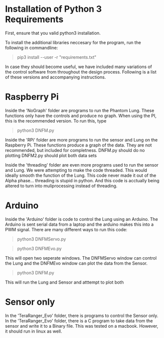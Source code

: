 # Installation of Python 3 Requirements
First, ensure that you valid python3 installation.

To install the additional libraries neccesary for the program, run the following in commandline:
> pip3 install --user  -r "requirements.txt"

In case they should become useful, we have included many variations of the control software from throughout the design process. Following is a list of these versions and accompanying instructions.

# Raspberry Pi

Inside the 'NoGraph' folder are programs to run the Phantom Lung. These functions only have the controls and produce no graph. When using the PI, this is the recommended version. To run this, type
> python3 DNFM.py

Inside the 'RPi' folder are more programs to run the sensor and Lung on the Raspberry Pi. These functions produce a graph of the data. They are not recommended, but included for completness.
 DNFM.py should do no plotting
 DNFM2.py should plot both data sets

Inside the 'threading' folder are even more programs used to run the sensor and Lung. We were attempting to make the code threaded. This would ideally smooth the function of the Lung. This code never made it out of the Alpha phase... threading is stupid in python. And this code is acctually being altered to turn into muliprocessing instead of threading.

# Arduino

Inside the 'Arduino' folder is code to control the Lung using an Arduino. The Arduino is sent serial data from a laptop and the arduino makes this into a PWM signal. There are many different ways to run this code:
> python3 DNFMServo.py

> python3 DNFMEvo.py

This will open two seperate windows. The DNFMServo window can control the Lung and the DNFMEvo window can plot the data from the Sensor.
> python3 DNFM.py

This will run the Lung and Sensor and atttempt to plot both


# Sensor only

In the 'TeraRanger_Evo' folder, there is programs to control the Sensor only. In the 'TeraRanger_Evo' folder, there is a C program to take data from the sensor and write it to a Binary file. This was tested on a macbook. However, it should run in linux as well.

